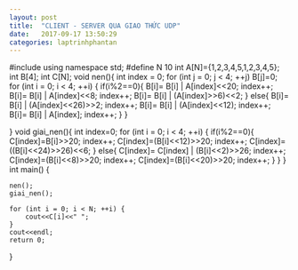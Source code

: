 ```yaml
---
layout: post
title:  "CLIENT - SERVER QUA GIAO THỨC UDP"
date:   2017-09-17 13:50:29
categories: laptrinhphantan
---
```

#include <iostream>
using namespace std;
#define N 10
int A[N]={1,2,3,4,5,1,2,3,4,5};
int B[4];
int C[N];
void nen(){
    int index = 0;
    for (int j = 0; j < 4; ++j) B[j]=0;
    for (int i = 0; i < 4; ++i) {
        if(i%2==0){
            B[i]= B[i] | A[index]<<20;
            index++;
            B[i]= B[i] | A[index]<<8;
            index++;
            B[i]= B[i] | (A[index]>>6)<<2;
        } else{
            B[i]= B[i] | (A[index]<<26)>>2;
            index++;
            B[i]= B[i] | (A[index]<<12);
            index++;
            B[i]= B[i] | A[index];
            index++;
        }
    }

}
void giai_nen(){
    int index=0;
    for (int i = 0; i < 4; ++i) {
        if(i%2==0){
            C[index]=B[i]>>20;
            index++;
            C[index]=(B[i]<<12)>>20;
            index++;
            C[index]=((B[i]<<24)>>26)<<6;
        } else{
            C[index]= C[index] | (B[i]<<2)>>26;
            index++;
            C[index]=(B[i]<<8)>>20;
            index++;
            C[index]=(B[i]<<20)>>20;
            index++;
        }
    }
}
int main() {

    nen();
    giai_nen();

    for (int i = 0; i < N; ++i) {
        cout<<C[i]<<" ";
    }
    cout<<endl;
    return 0;
}
